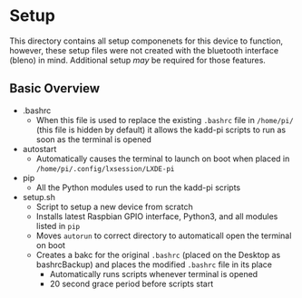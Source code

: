 # Setup
This directory contains all setup componenets for this device to function, however, these setup files were not created with the bluetooth interface (bleno) in mind. Additional setup *may* be required for those features.

## Basic Overview
* .bashrc
	* When this file is used to replace the existing `.bashrc` file in `/home/pi/` (this file is hidden by default) it allows the kadd-pi scripts to run as soon as the terminal is opened
* autostart
	* Automatically causes the terminal to launch on boot when placed in `/home/pi/.config/lxsession/LXDE-pi`
* pip
	* All the Python modules used to run the kadd-pi scripts
* setup.sh
	* Script to setup a new device from scratch
	* Installs latest Raspbian GPIO interface, Python3, and all modules listed in `pip`
	* Moves `autorun` to correct directory to automaticall open the terminal on boot
	* Creates a bakc for the original `.bashrc` (placed on the Desktop as bashrcBackup) and places the modified `.bashrc` file in its place
		* Automatically runs scripts whenever terminal is opened
		* 20 second grace period before scripts start

